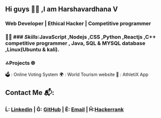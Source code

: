  ## Hi guys 🙋‍♂️ ,I am Harshavardhana V 
### Web Developer | Ethical Hacker | Competitive programmer

### 🐦‍🔥 ### *Skills*:JavaScript ,Nodejs ,CSS ,Python ,Reactjs ,C++ competitive programmer , Java, SQL & MYSQL database ,Linux(Ubuntu & kali).
### ⁂Projects 🌐 
🗳️ : Online Voting System 
🌍 :  World Tourism website 
🏅 : AthletiX App 
## Contact Me 📬:
### Ĺ: [Linkedin](https://www.linkedin.com/in/harshavardhana-v-6a4862325/) | Ĝ: [GitHub](https://github.com/Harshavardhana-v/project-profile.git) | Ě: [Email](harshavardhana4nov@gmail.com) | Ĥ:[Hackerrank](https://www.hackerrank.com/dashboard)






